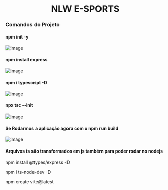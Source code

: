 <h1 align="center">NLW E-SPORTS</h1>

<h3>Comandos do Projeto</h3>

<h4><b>npm init -y</b></h4>

![image](https://user-images.githubusercontent.com/83971541/194730244-a2953c99-5fc7-4663-b950-051930991e6b.png)

<h4>npm install express</h4>

![image](https://user-images.githubusercontent.com/83971541/194730287-827a71a5-1a0c-48f4-9720-106342495a52.png)

<h4>npm i typescript -D</h4>

![image](https://user-images.githubusercontent.com/83971541/194730341-72b016a7-ea46-416a-9261-c8280a95c14a.png)

<h4>npx tsc --init</h4>

![image](https://user-images.githubusercontent.com/83971541/194730383-b010c08f-6d90-4830-af6c-0bbb689cbf51.png)

<h4>Se Rodarmos a aplicação agora com o npm run build</h4>

![image](https://user-images.githubusercontent.com/83971541/194730812-9ce1e84d-8618-4eda-aaa3-950f41a3b7a0.png)

<h4>Arquivos ts são transformados em js também para poder rodar no nodejs</h4>

npm install @types/express -D

npm i ts-node-dev -D

npm create vite@latest


